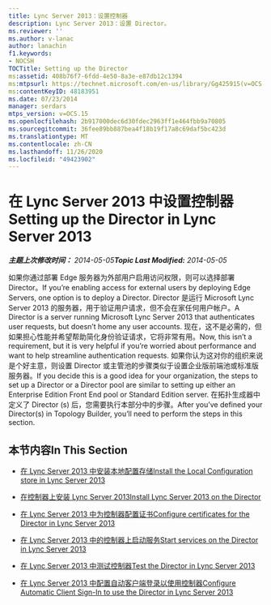 ```yaml
---
title: Lync Server 2013：设置控制器
description: Lync Server 2013：设置 Director。
ms.reviewer: ''
ms.author: v-lanac
author: lanachin
f1.keywords:
- NOCSH
TOCTitle: Setting up the Director
ms:assetid: 408b76f7-6fdd-4e50-8a3e-e87db12c1394
ms:mtpsurl: https://technet.microsoft.com/en-us/library/Gg425915(v=OCS.15)
ms:contentKeyID: 48183951
ms.date: 07/23/2014
manager: serdars
mtps_version: v=OCS.15
ms.openlocfilehash: 2b917000dec6d30fdec2963ff1e464fbb9a70805
ms.sourcegitcommit: 36fee89bb887bea4f18b19f17a8c69daf5bc423d
ms.translationtype: MT
ms.contentlocale: zh-CN
ms.lasthandoff: 11/26/2020
ms.locfileid: "49423902"
---
```

# <a name="setting-up-the-director-in-lync-server-2013"></a><span data-ttu-id="9989f-103">在 Lync Server 2013 中设置控制器</span><span class="sxs-lookup"><span data-stu-id="9989f-103">Setting up the Director in Lync Server 2013</span></span>

<div data-xmlns="http://www.w3.org/1999/xhtml">

<div class="topic" data-xmlns="http://www.w3.org/1999/xhtml" data-msxsl="urn:schemas-microsoft-com:xslt" data-cs="https://msdn.microsoft.com/">

<div data-asp="https://msdn2.microsoft.com/asp">



</div>

<div id="mainSection">

<div id="mainBody"><span data-ttu-id="9989f-104">

<span> </span></span><span class="sxs-lookup"><span data-stu-id="9989f-104">

<span> </span></span></span>

<span data-ttu-id="9989f-105">_**主题上次修改时间：** 2014-05-05_</span><span class="sxs-lookup"><span data-stu-id="9989f-105">_**Topic Last Modified:** 2014-05-05_</span></span>

<span data-ttu-id="9989f-106">如果你通过部署 Edge 服务器为外部用户启用访问权限，则可以选择部署 Director。</span><span class="sxs-lookup"><span data-stu-id="9989f-106">If you’re enabling access for external users by deploying Edge Servers, one option is to deploy a Director.</span></span> <span data-ttu-id="9989f-107">Director 是运行 Microsoft Lync Server 2013 的服务器，用于验证用户请求，但不会在家任何用户帐户。</span><span class="sxs-lookup"><span data-stu-id="9989f-107">A Director is a server running Microsoft Lync Server 2013 that authenticates user requests, but doesn’t home any user accounts.</span></span> <span data-ttu-id="9989f-108">现在，这不是必需的，但如果担心性能并希望帮助简化身份验证请求，它将非常有用。</span><span class="sxs-lookup"><span data-stu-id="9989f-108">Now, this isn’t a requirement, but it is very helpful if you’re worried about performance and want to help streamline authentication requests.</span></span> <span data-ttu-id="9989f-109">如果你认为这对你的组织来说是个好主意，则设置 Director 或主管池的步骤类似于设置企业版前端池或标准版服务器。</span><span class="sxs-lookup"><span data-stu-id="9989f-109">If you decide this is a good idea for your organization, the steps to set up a Director or a Director pool are similar to setting up either an Enterprise Edition Front End pool or Standard Edition server.</span></span> <span data-ttu-id="9989f-110">在拓扑生成器中定义了 Director (s) 后，您需要执行本部分中的步骤。</span><span class="sxs-lookup"><span data-stu-id="9989f-110">After you’ve defined your Director(s) in Topology Builder, you’ll need to perform the steps in this section.</span></span>

<div>

## <a name="in-this-section"></a><span data-ttu-id="9989f-111">本节内容</span><span class="sxs-lookup"><span data-stu-id="9989f-111">In This Section</span></span>

  - [<span data-ttu-id="9989f-112">在 Lync Server 2013 中安装本地配置存储</span><span class="sxs-lookup"><span data-stu-id="9989f-112">Install the Local Configuration store in Lync Server 2013</span></span>](lync-server-2013-install-the-local-configuration-store.md)

  - [<span data-ttu-id="9989f-113">在控制器上安装 Lync Server 2013</span><span class="sxs-lookup"><span data-stu-id="9989f-113">Install Lync Server 2013 on the Director</span></span>](lync-server-2013-install-lync-server-on-the-director.md)

  - [<span data-ttu-id="9989f-114">在 Lync Server 2013 中为控制器配置证书</span><span class="sxs-lookup"><span data-stu-id="9989f-114">Configure certificates for the Director in Lync Server 2013</span></span>](lync-server-2013-configure-certificates-for-the-director.md)

  - [<span data-ttu-id="9989f-115">在 Lync Server 2013 中的控制器上启动服务</span><span class="sxs-lookup"><span data-stu-id="9989f-115">Start services on the Director in Lync Server 2013</span></span>](lync-server-2013-start-services-on-the-director.md)

  - [<span data-ttu-id="9989f-116">在 Lync Server 2013 中测试控制器</span><span class="sxs-lookup"><span data-stu-id="9989f-116">Test the Director in Lync Server 2013</span></span>](lync-server-2013-test-the-director.md)

  - [<span data-ttu-id="9989f-117">在 Lync Server 2013 中配置自动客户端登录以使用控制器</span><span class="sxs-lookup"><span data-stu-id="9989f-117">Configure Automatic Client Sign-In to use the Director in Lync Server 2013</span></span>](lync-server-2013-configure-automatic-client-sign-in-to-use-the-director.md)

<span data-ttu-id="9989f-118"></div>

</div>

<span> </span>

</div>

</div>

</span><span class="sxs-lookup"><span data-stu-id="9989f-118"></div>

</div>

<span> </span>

</div>

</div>

</span></span></div>

